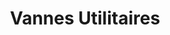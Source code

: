 ---
title: "Vannes Utilitaires"
url: /theix-noyalo/vannes-utilitaires/
shop: réparation de voitures
---